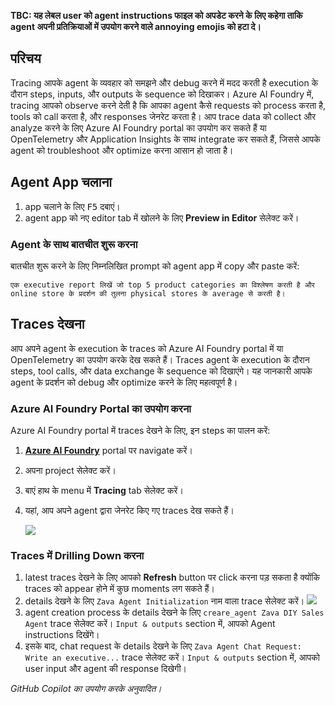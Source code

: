 **TBC: यह लेबल user को agent instructions फाइल को अपडेट करने के लिए कहेगा ताकि agent अपनी प्रतिक्रियाओं में उपयोग करने वाले annoying emojis को हटा दे।**

## परिचय

Tracing आपके agent के व्यवहार को समझने और debug करने में मदद करती है execution के दौरान steps, inputs, और outputs के sequence को दिखाकर। Azure AI Foundry में, tracing आपको observe करने देती है कि आपका agent कैसे requests को process करता है, tools को call करता है, और responses जेनरेट करता है। आप trace data को collect और analyze करने के लिए Azure AI Foundry portal का उपयोग कर सकते हैं या OpenTelemetry और Application Insights के साथ integrate कर सकते हैं, जिससे आपके agent को troubleshoot और optimize करना आसान हो जाता है।

<!-- ## लैब एक्सरसाइज़

=== "Python"

      1. `app.py` फाइल खोलें।
      2. tracing को सक्षम करने के लिए `AZURE_TELEMETRY_ENABLED` variable को `True` में बदलें:

         ```python
         AZURE_TELEMETRY_ENABLED = True
         ```

        !!! info "नोट"
            यह setting आपके agent के लिए telemetry को सक्षम करती है। `app.py` में `initialize` function में, telemetry client को Azure Monitor को data भेजने के लिए configured किया गया है।

            ```python
             if AZURE_TELEMETRY_ENABLED:
                 configure_azure_monitor(connection_string=await self.project_client.telemetry.get_connection_string())
            ```         

=== "C#"

      tbd -->

## Agent App चलाना

1. app चलाने के लिए <kbd>F5</kbd> दबाएं।
2. agent app को नए editor tab में खोलने के लिए **Preview in Editor** सेलेक्ट करें।

### Agent के साथ बातचीत शुरू करना

बातचीत शुरू करने के लिए निम्नलिखित prompt को agent app में copy और paste करें:

```plaintext
एक executive report लिखें जो top 5 product categories का विश्लेषण करती है और online store के प्रदर्शन की तुलना physical stores के average से करती है।
```

## Traces देखना

आप अपने agent के execution के traces को Azure AI Foundry portal में या OpenTelemetry का उपयोग करके देख सकते हैं। Traces agent के execution के दौरान steps, tool calls, और data exchange के sequence को दिखाएंगे। यह जानकारी आपके agent के प्रदर्शन को debug और optimize करने के लिए महत्वपूर्ण है।

### Azure AI Foundry Portal का उपयोग करना

Azure AI Foundry portal में traces देखने के लिए, इन steps का पालन करें:

1. **[Azure AI Foundry](https://ai.azure.com/)** portal पर navigate करें।
2. अपना project सेलेक्ट करें।
3. बाएं हाथ के menu में **Tracing** tab सेलेक्ट करें।
4. यहां, आप अपने agent द्वारा जेनरेट किए गए traces देख सकते हैं।

   ![](media/ai-foundry-tracing.png)

### Traces में Drilling Down करना

1. latest traces देखने के लिए आपको **Refresh** button पर click करना पड़ सकता है क्योंकि traces को appear होने में कुछ moments लग सकते हैं।
2. details देखने के लिए `Zava Agent Initialization` नाम वाला trace सेलेक्ट करें।
   ![](media/ai-foundry-trace-agent-init.png)
3. agent creation process के details देखने के लिए `creare_agent Zava DIY Sales Agent` trace सेलेक्ट करें। `Input & outputs` section में, आपको Agent instructions दिखेंगे।
4. इसके बाद, chat request के details देखने के लिए `Zava Agent Chat Request: Write an executive...` trace सेलेक्ट करें। `Input & outputs` section में, आपको user input और agent की response दिखेगी।

<!-- https://learn.microsoft.com/en-us/azure/ai-foundry/how-to/continuous-evaluation-agents -->

*GitHub Copilot का उपयोग करके अनुवादित।*
